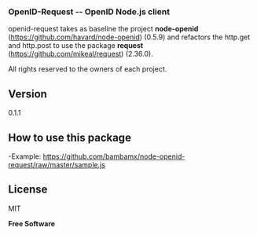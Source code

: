 ### OpenID-Request -- OpenID Node.js client

openid-request takes as baseline the project **node-openid** (https://github.com/havard/node-openid) (0.5.9) and refactors the http.get and http.post to use the package **request** (https://github.com/mikeal/request) (2.36.0).

All rights reserved to the owners of each project.

Version
----
0.1.1

How to use this package
-----------
-Example: https://github.com/bambamx/node-openid-request/raw/master/sample.js


License
----
MIT

**Free Software**
